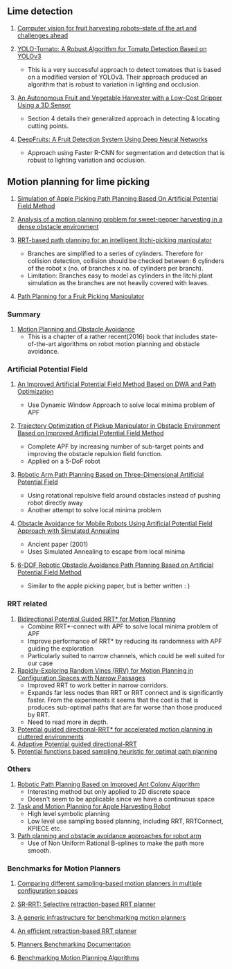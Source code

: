 ## Lime detection
1. [Computer vision for fruit harvesting robots–state of the art and challenges ahead](http://citeseerx.ist.psu.edu/viewdoc/download?doi=10.1.1.298.2555&rep=rep1&type=pdf)

2. [YOLO-Tomato: A Robust Algorithm for Tomato Detection Based on YOLOv3](https://www.mdpi.com/1424-8220/20/7/2145/pdf)  
    - This is a very successful approach to detect tomatoes that is based on a modified version of YOLOv3. Their approach produced an algorithm that is robust to variation in lighting and occlusion.

3. [An Autonomous Fruit and Vegetable Harvester with a Low-Cost Gripper Using a 3D Sensor](https://www.ncbi.nlm.nih.gov/pmc/articles/PMC6982854/#sec6-sensors-20-00093)
    - Section 4 details their generalized approach in detecting & locating cutting points.

4. [DeepFruits: A Fruit Detection System Using Deep Neural Networks](https://www.mdpi.com/1424-8220/16/8/1222)
    - Approach using Faster R-CNN for segmentation and detection that is robust to lighting variation and occlusion.

## Motion planning for lime picking
1. [Simulation of Apple Picking Path Planning Based On Artificial Potential Field Method](https://iopscience.iop.org/article/10.1088/1755-1315/252/5/052148/meta)

1. [Analysis of a motion planning problem for sweet-pepper harvesting in a dense obstacle environment](https://www.sciencedirect.com/science/article/pii/S1537511015001191)

1. [RRT-based path planning for an intelligent litchi-picking manipulator](https://www.sciencedirect.com/science/article/pii/S0168169918303971)
    - Branches are simplified to a series of cylinders. Therefore for collision detection, collision should be checked between: 6 cylinders of the robot x (no. of branches x no. of cylinders per branch).
    - Limitation: Branches easy to model as cylinders in the litchi plant simulation as the branches are not heavily covered with leaves.

1. [Path Planning for a Fruit Picking Manipulator](http://www.geyseco.es/geystiona/adjs/comunicaciones/304/C03090001.pdf)

### Summary
1. [Motion Planning and Obstacle Avoidance](https://link.springer.com/chapter/10.1007/978-3-319-32552-1_47)
    - This is a chapter of a rather recent(2016) book that includes state-of-the-art algorithms on robot motion planning and obstacle avoidance.
### Artificial Potential Field
1. [An Improved Artificial Potential Field Method Based on DWA and Path Optimization](https://ieeexplore.ieee.org/document/8996014)
    - Use Dynamic Window Approach to solve local minima problem of APF
2. [Trajectory Optimization of Pickup Manipulator in Obstacle Environment Based on Improved Artificial Potential Field Method](https://www.mdpi.com/2076-3417/10/3/935)
    - Complete APF by increasing number of sub-target points and improving the obstacle repulsion field function.
    - Applied on a 5-DoF robot
3. [Robotic Arm Path Planning Based on Three-Dimensional Artificial Potential Field](https://ieeexplore.ieee.org/document/8571458)
    - Using rotational repulsive field around obstacles instead of pushing robot directly away
    - Another attempt to solve local minima problem

4. [Obstacle Avoidance for Mobile Robots Using Artificial Potential Field Approach with Simulated Annealing](https://ieeexplore.ieee.org/document/931933)
    - Ancient paper (2001)
    - Uses Simulated Annealing to escape from local minima
5. [6-DOF Robotic Obstacle Avoidance Path Planning Based on Artificial Potential Field Method](https://ieeexplore.ieee.org/abstract/document/8768792)
    - Similar to the apple picking paper, but is better written : )


### RRT related
1. [Bidirectional Potential Guided RRT* for Motion Planning](https://ieeexplore.ieee.org/document/8763966)
    - Combine RRT*-connect with APF to solve local minima problem of APF
    - Improve performance of RRT* by reducing its randomness with APF guiding the exploration
    - Particularly suited to narrow channels, which could be well suited for our case
2. [Rapidly-Exploring Random Vines (RRV) for Motion Planning in Configuration Spaces with Narrow Passages](https://ieeexplore-ieee-org.libproxy1.usc.edu/document/8460186)
    - Improved RRT to work better in narrow corridors.
    - Expands far less nodes than RRT or RRT connect and is significantly faster. From the experiments it seems that the cost is that is produces sub-optimal paths that are far worse than those produced by RRT.
    - Need to read more in depth.
3. [Potential guided directional-RRT* for accelerated motion planning in cluttered environments](https://ieeexplore.ieee.org/abstract/document/6617971)
4. [Adaptive Potential guided directional-RRT](https://ieeexplore.ieee.org/abstract/document/6739744)
5. [Potential functions based sampling heuristic for optimal path planning](https://link.springer.com/article/10.1007/s10514-015-9518-0)

### Others
1. [Robotic Path Planning Based on Improved Ant Colony Algorithm](https://link.springer.com/chapter/10.1007/978-3-030-22796-8_37)
    - Interesting method but only applied to 2D discrete space
    - Doesn't seem to be applicable since we have a continuous space
2. [Task and Motion Planning for Apple Harvesting Robot](https://www.sciencedirect.com/science/article/pii/S1474667015349922)
    - High level symbolic planning
    - Low level use sampling based planning, including RRT, RRTConnect, KPIECE etc.
3. [Path planning and obstacle avoidance approaches for robot arm](https://ieeexplore.ieee.org/document/8105619)
    - Use of Non Uniform Rational B-splines to make the path more smooth. 

### Benchmarks for Motion Planners
1. [Comparing different sampling-based motion planners in multiple configuration spaces](https://www.diva-portal.org/smash/get/diva2:1214377/FULLTEXT01.pdf)

1. [SR-RRT: Selective retraction-based RRT planner](https://ieeexplore.ieee.org/stamp/stamp.jsp?tp=&arnumber=6224928)

1. [A generic infrastructure for benchmarking motion planners](https://ieeexplore.ieee.org/stamp/stamp.jsp?tp=&arnumber=6386228)

1. [An efficient retraction-based RRT planner](https://ieeexplore.ieee.org/stamp/stamp.jsp?tp=&arnumber=4543785)

1. [Planners Benchmarking Documentation](https://readthedocs.org/projects/planners-benchmarking/downloads/pdf/latest/)

1. [Benchmarking Motion Planning Algorithms](http://kavrakilab.org/publications/moll-sucan2015benchmarking-motion-planning.pdf)